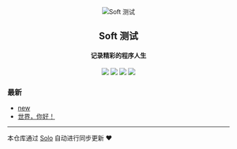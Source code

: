 <p align="center"><img alt="Soft 测试" src="https://static.b3log.org/images/brand/solo-32.png"></p><h2 align="center">
Soft 测试
</h2>

<h4 align="center">记录精彩的程序人生</h4>
<p align="center"><a title="Soft 测试" target="_blank" href="https://github.com/xiaobeon/solo-blog"><img src="https://img.shields.io/github/last-commit/xiaobeon/solo-blog.svg?style=flat-square&color=FF9900"></a>
<a title="GitHub repo size in bytes" target="_blank" href="https://github.com/xiaobeon/solo-blog"><img src="https://img.shields.io/github/repo-size/xiaobeon/solo-blog.svg?style=flat-square"></a>
<a title="Solo Version" target="_blank" href="https://github.com/b3log/solo/releases"><img src="https://img.shields.io/badge/solo-3.6.5-f1e05a.svg?style=flat-square&color=blueviolet"></a>
<a title="Hits" target="_blank" href="https://github.com/b3log/hits"><img src="https://hits.b3log.org/xiaobeon/solo-blog.svg"></a></p>

### 最新

* [new](http://www.xiaobeon.com/articles/2019/10/23/1571833168872.html)
* [世界，你好！](http://www.xiaobeon.com/hello-solo)



---

本仓库通过 [Solo](https://github.com/b3log/solo) 自动进行同步更新 ❤️ 